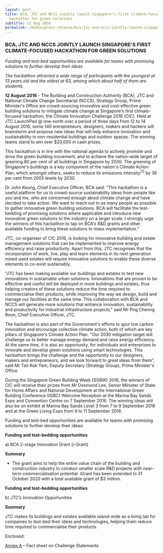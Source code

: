 ```yaml
---
layout: post
title: BCA, JTC and NCCS jointly launch Singapore's first climate-focused
  hackathon for green solutions
subtitle: 12 Aug 2016
permalink: /media/press-release/bca-jtc-and-nccs-jointly-launch-singapores-first-climate-focused-hackathon-for-green-solutions
---
```

### BCA, JTC AND NCCS JOINTLY LAUNCH SINGAPORE'S FIRST CLIMATE-FOCUSED HACKATHON FOR GREEN SOLUTIONS

*Funding and test-bed opportunities are available for teams with promising solutions to further develop their ideas*

*The hackathon attracted a wide range of participants with the youngest at 13 years old and the oldest at 63, among which about half of them are students.*

**12 August 2016** - The Building and Construction Authority (BCA), JTC and National Climate Change Secretariat (NCCS), Strategy Group, Prime Minister's Office are crowd-sourcing innovative and cost-effective green building solutions to mitigate climate change at Singapore's first climate-focused hackathon, the Climate Innovation Challenge 2016 (CIC). Held at JTC LaunchPad @ one-north over a period of three days from 12 to 14 August 2016, some 140 entrepreneurs, designers, makers and hackers will brainstorm and propose new ideas that will help enhance innovation and sustainability in non-residential buildings and outdoor spaces. The winning teams stand to win over $20,000 in cash prizes.

This hackathon is in line with the national agenda to actively promote and drive the green building movement, and to achieve the nation-wide target of greening 80 per cent of all buildings in Singapore by 2030. The greening of Singapore's buildings is a key component of the nation's Climate Action Plan, which amongst others, seeks to reduce its emissions intensity<sup>[1]</sup> by 36 per cent from 2005 levels by 2030.

Dr John Keung, Chief Executive Officer, BCA said: "This hackathon is a useful platform for us to crowd-source sustainability ideas from people like you and me, who are concerned enough about climate change and have decided to take action. We want to reach out to as many people as possible to gather innovative green building solutions. BCA will facilitate the test-bedding of promising solutions where applicable and introduce new innovative green solutions to the industry on a larger scale. I strongly urge the winners of this hackathon to tap on BCA's R&D grants and other available funding to bring these solutions to mass implementation."

JTC, co-organiser of CIC 2016, is looking for innovative building and estate management solutions that can be implemented to improve energy efficiency and raise productivity. Apart from this, JTC recognises that the incorporation of work, live, play and learn elements in its next generation mixed used estates will require innovative solutions to enable these diverse elements to co-exist sustainably.

"JTC has been making available our buildings and estates to test new innovations in sustainable urban solutions. Innovations that are proven to be effective and useful will be deployed in more buildings and estates, thus helping creators of these solutions reduce the time required to commercialise their products, while improving the way we design, build and manage our facilities at the same time. This collaboration with BCA and NCCS will generate more solutions that enhance innovation, sustainability and productivity for industrial infrastructure projects," said Mr Png Cheong Boon, Chief Executive Officer, JTC.

The hackathon is also part of the Government's efforts to spur low carbon innovation and encourage collective climate action, both of which are key pillars of Singapore's Climate Action Plan. "Our 2030 mitigation target will challenge us to better manage energy demand and raise energy efficiency. At the same time, it is also an opportunity, for individuals and enterprises to innovate and develop green solutions using smart technologies. This hackathon brings the challenge and the opportunity to our designers, makers and entrepreneurs, and we look forward to great ideas from them", said Mr Tan Kok Yam, Deputy Secretary (Strategy Group), Prime Minister's Office.

During the Singapore Green Building Week (SGBW) 2016, the winners of CIC will receive their prizes from Mr Desmond Lee, Senior Minister of State for Home Affairs and National Development at the International Green Building Conference (IGBC) Welcome Reception at the Marina Bay Sands Expo and Convention Centre on 7 September 2016. The winning ideas will also be on exhibit at Marina Bay Sands Level 3 from 7 to 9 September 2016 and at the Green Living Expo from 9 to 11 September 2016.

Funding and test-bed opportunities are available for teams with promising solutions to further develop their ideas:

**Funding and test-bedding opportunities**

a) BCA 2-stage Innovation Grant (i-Grant)

**Summary**

* The grant aims to help the entire value chain of the building and construction industry to conduct smaller scale R&D projects with near-term commercialisation potential. iGrant has been extended to 31 October 2020 with a total available grant of $3 million.

**Funding and test-bedding opportunities**

b) JTC’s Innovation Opportunities

**Summary**

JTC makes its buildings and estates available island-wide as a living lab for companies to test-bed their ideas and technologies, helping them reduce time required to commercialise their products.

Enclosed:

[<a href="/files/docs/default-source/news-documents/press_cic_annexa.pdf" target="_blank">Annex A</a>](/files/docs/default-source/news-documents/press_cic_annexa.pdf) – Fact sheet on Challenge Statements